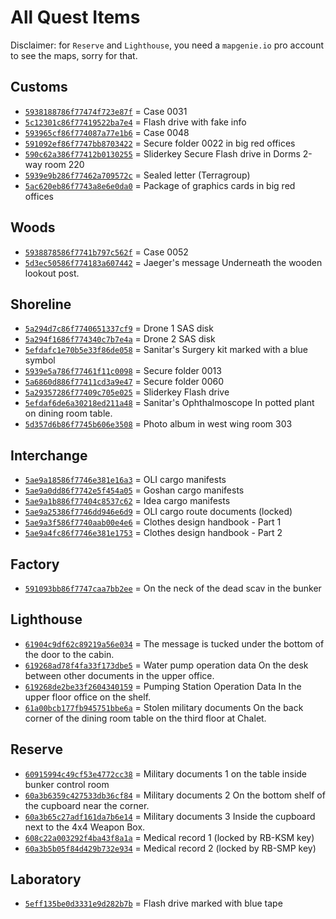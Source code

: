 # All Quest Items

Disclaimer: for `Reserve` and `Lighthouse`, you need a `mapgenie.io` pro account to see the maps, sorry for that.

## Customs 
- [`5938188786f77474f723e87f`](https://mapgenie.io/tarkov/maps/customs?locationIds=30112) = Case 0031
- [`5c12301c86f77419522ba7e4`](https://mapgenie.io/tarkov/maps/customs?locationIds=30248) = Flash drive with fake info
- [`593965cf86f774087a77e1b6`](https://mapgenie.io/tarkov/maps/customs?locationIds=30169) = Case 0048
- [`591092ef86f7747bb8703422`](https://mapgenie.io/tarkov/maps/customs?locationIds=30054) = Secure folder 0022 in big red offices
- [`590c62a386f77412b0130255`](https://mapgenie.io/tarkov/maps/customs?locationIds=30271) = Sliderkey Secure Flash drive in Dorms 2-way room 220
- [`5939e9b286f77462a709572c`](https://mapgenie.io/tarkov/maps/customs?locationIds=30270) = Sealed letter (Terragroup)
- [`5ac620eb86f7743a8e6e0da0`](https://mapgenie.io/tarkov/maps/customs?locationIds=30053) = Package of graphics cards in big red offices

## Woods
- [`5938878586f7741b797c562f`](https://mapgenie.io/tarkov/maps/woods?locationIds=36934) = Case 0052
- [`5d3ec50586f774183a607442`](https://mapgenie.io/tarkov/maps/woods?locationIds=36933) = Jaeger's message Underneath the wooden lookout post.

## Shoreline
- [`5a294d7c86f7740651337cf9`](https://mapgenie.io/tarkov/maps/shoreline?locationIds=27864) = Drone 1 SAS disk
- [`5a294f1686f774340c7b7e4a`](https://mapgenie.io/tarkov/maps/shoreline?locationIds=27819) = Drone 2 SAS disk
- [`5efdafc1e70b5e33f86de058`](https://mapgenie.io/tarkov/maps/shoreline?locationIds=41300) = Sanitar's Surgery kit marked with a blue symbol
- [`5939e5a786f77461f11c0098`](https://mapgenie.io/tarkov/maps/shoreline?locationIds=27981) = Secure folder 0013
- [`5a6860d886f77411cd3a9e47`](https://mapgenie.io/tarkov/maps/shoreline?locationIds=28191) = Secure folder 0060
- [`5a29357286f77409c705e025`](https://mapgenie.io/tarkov/maps/shoreline?locationIds=41560) = Sliderkey Flash drive
- [`5efdaf6de6a30218ed211a48`](https://mapgenie.io/tarkov/maps/shoreline?locationIds=54353) = Sanitar's Ophthalmoscope In potted plant on dining room table.
- [`5d357d6b86f7745b606e3508`](https://mapgenie.io/tarkov/maps/shoreline?locationIds=34695) = Photo album in west wing room 303

## Interchange
- [`5ae9a18586f7746e381e16a3`](https://mapgenie.io/tarkov/maps/interchange?locationIds=33708) = OLI cargo manifests
- [`5ae9a0dd86f7742e5f454a05`](https://mapgenie.io/tarkov/maps/interchange?locationIds=33709) = Goshan cargo manifests
- [`5ae9a1b886f77404c8537c62`](https://mapgenie.io/tarkov/maps/interchange?locationIds=33707) = Idea cargo manifests
- [`5ae9a25386f7746dd946e6d9`](https://mapgenie.io/tarkov/maps/interchange?locationIds=33890) = OLI cargo route documents (locked)
- [`5ae9a3f586f7740aab00e4e6`](https://mapgenie.io/tarkov/maps/interchange?locationIds=37167) = Clothes design handbook - Part 1
- [`5ae9a4fc86f7746e381e1753`](https://mapgenie.io/tarkov/maps/interchange?locationIds=37166) = Clothes design handbook - Part 2


## Factory
- [`591093bb86f7747caa7bb2ee`](https://mapgenie.io/tarkov/maps/factory?locationIds=54352) = On the neck of the dead scav in the bunker

## Lighthouse
- [`61904c9df62c89219a56e034`](https://mapgenie.io/tarkov/maps/lighthouse?locationIds=153294) = The message is tucked under the bottom of the door to the cabin.
- [`619268ad78f4fa33f173dbe5`](https://mapgenie.io/tarkov/maps/lighthouse?locationIds=153289) = Water pump operation data On the desk between other documents in the upper office.
- [`619268de2be33f2604340159`](https://mapgenie.io/tarkov/maps/lighthouse?locationIds=153290) = Pumping Station Operation Data In the upper floor office on the shelf.
- [`61a00bcb177fb945751bbe6a`](https://mapgenie.io/tarkov/maps/lighthouse?locationIds=153642) = Stolen military documents On the back corner of the dining room table on the third floor at Chalet.

## Reserve
- [`60915994c49cf53e4772cc38`](https://mapgenie.io/tarkov/maps/reserve?locationIds=117152) = Military documents 1 on the table inside bunker control room
- [`60a3b6359c427533db36cf84`](https://mapgenie.io/tarkov/maps/reserve?locationIds=117154) = Military documents 2 On the bottom shelf of the cupboard near the corner.
- [`60a3b65c27adf161da7b6e14`](https://mapgenie.io/tarkov/maps/reserve?locationIds=117153) = Military documents 3 Inside the cupboard next to the 4x4 Weapon Box.
- [`608c22a003292f4ba43f8a1a`](https://mapgenie.io/tarkov/maps/reserve?locationIds=88006) = Medical record 1 (locked by RB-KSM key)
- [`60a3b5b05f84d429b732e934`](https://mapgenie.io/tarkov/maps/reserve?locationIds=88009) = Medical record 2 (locked by RB-SMP key)

## Laboratory
- [`5eff135be0d3331e9d282b7b`](https://mapgenie.io/tarkov/maps/lab?locationIds=46254) = Flash drive marked with blue tape
